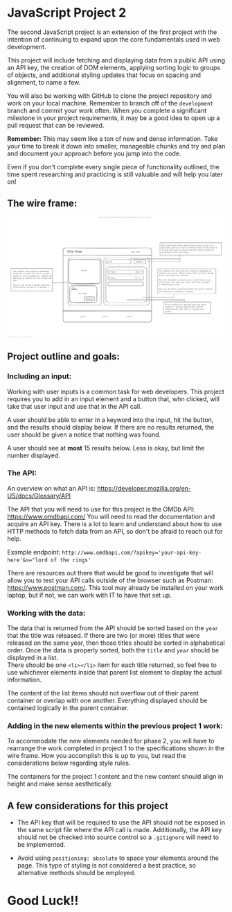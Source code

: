 # JavaScript Project 2

The second JavaScript project is an extension of the first project with the intention of continuing to
expand upon the core fundamentals used in web development.

This project will include fetching and displaying data from a public API using an API key, the creation
of DOM elements, applying sorting logic to groups of objects, and additional styling updates that focus
on spacing and alignment, to name a few.

You will also be working with GitHub to clone the project repository and work on your local machine.
Remember to branch off of the `development` branch and commit your work often. When you complete a significant
milestone in your project requirements, it may be a good idea to open up a pull request that can be reviewed.

**Remember:** This may seem like a ton of new and dense information. Take your time to break it down into
smaller, manageable chunks and try and plan and document your approach before you jump into the code.

Even if you don't complete every single piece of functionality outlined, the time spent researching and
practicing is still valuable and will help you later on!

## The wire frame:

![Wire Frame](./images/project-2-wireframe.jpg)

## Project outline and goals:

### Including an input:

Working with user inputs is a common task for web developers. This project requires you to add in an input
element and a button that, whn clicked, will take that user input and use that in the API call.

A user should be able to enter in a keyword into the input, hit the button, and the results should display
below. If there are no results returned, the user should be given a notice that nothing was found.

A user should see at **most** 15 results below. Less is okay, but limit the number displayed.

### The API:

An overview on what an API is: https://developer.mozilla.org/en-US/docs/Glossary/API

The API that you will need to use for this project is the OMDb API: https://www.omdbapi.com/
You will need to read the documentation and acquire an API key. There is a lot to learn and understand
about how to use HTTP methods to fetch data from an API, so don't be afraid to reach out for help.

Example endpoint: `http://www.omdbapi.com/?apikey='your-api-key-here'&s="lord of the rings'`

There are resources out there that would be good to investigate that will allow you to test your
API calls outside of the browser such as Postman: https://www.postman.com/. This tool may already be installed
on your work laptop, but if not, we can work with IT to have that set up.

### Working with the data:

The data that is returned from the API should be sorted based on the `year` that the title was released.
If there are two (or more) titles that were released on the same year, then those titles should be sorted
in alphabetical order. Once the data is properly sorted, both the `title` and `year` should be displayed in a list.  
There should be one `<li></li>` item for each title returned, so feel free to use whichever elements inside that parent
list element to display the actual information.

The content of the list items should not overflow out of their parent container or overlap with one another. Everything
displayed should be contained logically in the parent container.

### Adding in the new elements within the previous project 1 work:

To accommodate the new elements needed for phase 2, you will have to rearrange the work completed in project 1 to the
specifications shown in the wire frame. How you accomplish this is up to you, but read the considerations below regarding
style rules.

The containers for the project 1 content and the new content should align in height and make sense aesthetically.

## A few considerations for this project

- The API key that will be required to use the API should not be exposed in the same script file where the
  API call is made. Additionally, the API key should not be checked into source control so a `.gitignore` will
  need to be implemented.

- Avoid using `positioning: absolute` to space your elements around the page. This type of styling is not
  considered a best practice, so alternative methods should be employed.

# Good Luck!!
